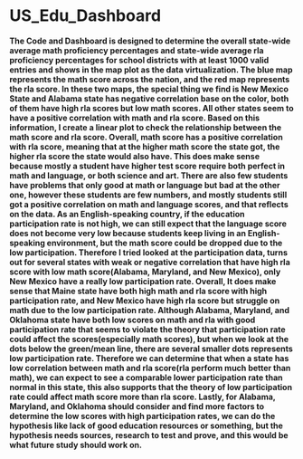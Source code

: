 # US_Edu_Dashboard

**The Code and Dashboard is designed to determine the overall state-wide average math proficiency percentages and state-wide average rla proficiency percentages for school districts with at least 1000 valid entries and shows in the map plot as the data virtualization. The blue map represents the math score across the nation, and the red map represents the rla score. In these two maps, the special thing we find is New Mexico State and Alabama state has negative correlation base on the color, both of them have high rla scores but low math scores. All other states seem to have a positive correlation with math and rla score. Based on this information, I create a linear plot to check the relationship between the math score and rla score. Overall, math score has a positive correlation with rla score, meaning that at the higher math score the state got, the higher rla score the state would also have. This does make sense because mostly a student have higher test score require both perfect in math and language, or both science and art. There are also few students have problems that only good at math or language but bad at the other one, however these students are few numbers, and mostly students still got a positive correlation on math and language scores, and that reflects on the data. As an English-speaking country, if the education participation rate is not high, we can still expect that the language score does not become very low because students keep living in an English-speaking environment, but the math score could be dropped due to the low participation. Therefore I tried looked at the participation data, turns out for several states with weak or negative correlation that have high rla score with low math score(Alabama, Maryland, and New Mexico), only New Mexico have a really low participation rate. Overall, It does make sense that Maine state have both high math and rla score with high participation rate, and New Mexico have high rla score but struggle on math due to the low participation rate. Although Alabama, Maryland, and Oklahoma state have both low scores on math and rla with good participation rate that seems to violate the theory that participation rate could affect the scores(especially math scores), but when we look at the dots below the green/mean line, there are several smaller dots represents low participation rate. Therefore we can determine that when a state has low correlation between math and rla score(rla perform much better than math), we can expect to see a comparable lower participation rate than normal in this state, this also supports that the theory of low participation rate could affect math score more than rla score. Lastly, for Alabama, Maryland, and Oklahoma should consider and find more factors to determine the low scores with high participation rates, we can do the hypothesis like lack of good education resources or something, but the hypothesis needs sources, research to test and prove, and this would be what future study should work on.**
